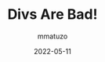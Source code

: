 ---
author: mmatuzo
date: 2022-05-11
permalink: false
tags:
  - html
  - semantics
target_url: https://www.matuzo.at/blog/2022/divs-are-bad/
title: Divs Are Bad!
---